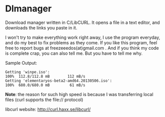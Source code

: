 Dlmanager
========
Download manager written in C/LibCURL. It opens a file in a text editor, and downloads the links you paste in it.

I won't try to make everything work right away, I use the program everyday, and do my best to fix problems as they come.
If you like this program, feel free to report bugs at freezeeedos(at)gmail.com .
And if you think my code is complete crap, you can also tell me. But you have to tell me why.

Sample Output:

    Getting 'winpe.iso':
    100%  112.8/112.8 mB        112 mB/s        
    Getting 'elementaryos-beta2-amd64.20130506.iso':
    100%  680.0/680.0 mB         61 mB/s
**Note**: the reason for such high speed is because I was transferring local files (curl supports the file:// protocol)

libcurl website:
http://curl.haxx.se/libcurl/
